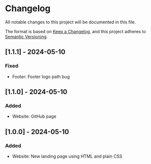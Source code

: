 # Changelog

All notable changes to this project will be documented in this file.

The format is based on [Keep a Changelog](https://keepachangelog.com/en/1.0.0/),
and this project adheres to [Semantic Versioning](https://semver.org/spec/v2.0.0.html).



## [1.1.1] - 2024-05-10
### Fixed
- Footer: Footer logo path bug 


## [1.1.0] - 2024-05-10
### Added
- Website: GitHub page


## [1.0.0] - 2024-05-10
### Added
- Website: New landing page using HTML and plain CSS

